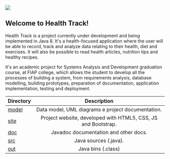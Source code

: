 
![](https://i.ibb.co/9NqJ25z/logo1.png)





## Welcome to Health Track!

Health Track is a project currently under development and being implemented in Java 8. It's a health-focused application where the user will be able to record, track and analyze data relating to their health, diet and exercises. It will also be possible to read health articles, nutrition tips and healthy recipes.

It's an academic project for Systems Analysis and Development graduation course, at FIAP college, which allows the student to develop all the processes of building a system, from requirements analysis, database modelling, building prototypes, preparation of documentation, application implementation, testing and deployment.

| Directory                                                    |                         Description                          |
| ------------------------------------------------------------ | :----------------------------------------------------------: |
| [model](https://github.com/mmportella/health-track/tree/master/model) |      Data model, UML diagrams e project documentation.       |
| [site](https://github.com/mmportella/health-track/tree/master/site) | Project website, developed with HTML5, CSS, JS and Bootstrap. |
| [doc](https://github.com/mmportella/health-track/tree/master/doc) |            Javadoc documentation and other docs.             |
| [src](https://github.com/mmportella/health-track/tree/master/src) |                    Java sources (.java).                     |
| [out](https://github.com/mmportella/health-track/tree/master/out/production/health-track) |                      Java bins (.class)                      |

